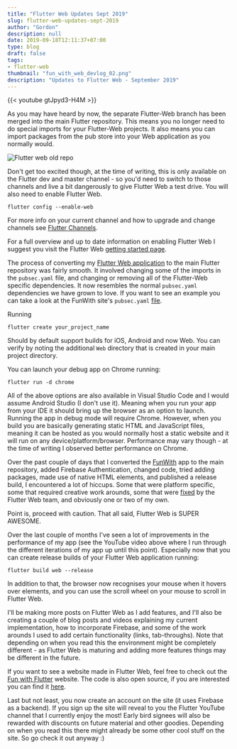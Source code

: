 ```yaml
---
title: "Flutter Web Updates Sept 2019"
slug: flutter-web-updates-sept-2019
author: "Gordon"
description: null
date: 2019-09-18T12:11:37+07:00
type: blog
draft: false
tags:
- flutter-web
thumbnail: "fun_with_web_devlog_02.png"
description: "Updates to Flutter Web - September 2019"
---
```

{{< youtube gtJpyd3-H4M >}}

As you may have heard by now, the separate Flutter-Web branch has been merged into the main Flutter repository. This means you no longer need to do special imports for your Flutter-Web projects. It also means you can import packages from the pub store into your Web application as you normally would.

![Flutter web old repo](/pictures/flutter_web_updates_sept_2019/flutter_web_old_repo.png)

Don't get too excited though, at the time of writing, this is only available on the Flutter dev and master channel - so you'd need to switch to those channels and live a bit dangerously to give Flutter Web a test drive. You will also need to enable Flutter Web.

```
flutter config --enable-web
```

For more info on your current channel and how to upgrade and change channels see [Flutter Channels](https://flutter.dev/docs/development/tools/sdk/upgrading).

For a full overview and up to date information on enabling Flutter Web I suggest you visit the Flutter Web [getting started page](https://flutter.dev/docs/get-started/web).

The process of converting my [Flutter Web application](https://funwith.app) to the main Flutter repository was fairly smooth. It involved changing some of the imports in the `pubsec.yaml` file, and changing or removing all of the Flutter-Web specific dependencies. It now resembles the normal `pubsec.yaml` dependencies we have grown to love. If you want to see an example you can take a look at the FunWith site's `pubsec.yaml` [file](https://github.com/funwithflutter/fun-with-flutter-website/blob/master/pubspec.yaml).

Running
```
flutter create your_project_name
```
Should by default support builds for iOS, Android and now Web. You can verify by noting the additional `Web` directory that is created in your main project directory.

You can launch your debug app on Chrome running:
```
flutter run -d chrome
```

All of the above options are also available in Visual Studio Code and I would assume Android Studio (I don't use it). Meaning when you run your app from your IDE it should bring up the browser as an option to launch. Running the app in debug mode will require Chrome. However, when you build you are basically generating static HTML and JavaScript files, meaning it can be hosted as you would normally host a static website and it will run on any device/platform/browser. Performance may vary though - at the time of writing I observed better performance on Chrome.

Over the past couple of days that I converted the [FunWith](https://funwith.app) app to the main repository, added Firebase Authentication, changed code, tried adding packages, made use of native HTML elements, and published a release build, I encountered a lot of hiccups. Some that were platform specific, some that required creative work arounds, some that were [fixed](https://github.com/flutter/flutter/issues/34858) by the Flutter Web team, and obviously one or two of my own.

Point is, proceed with caution. That all said, Flutter Web is SUPER AWESOME.

Over the last couple of months I've seen a lot of improvements in the performance of my app (see the YouTube video above where I run through the different iterations of my app up until this point). Especially now that you can create release builds of your Flutter Web application running:
```
flutter build web --release
```

In addition to that, the browser now recognises your mouse when it hovers over elements, and you can use the scroll wheel on your mouse to scroll in Flutter Web.

I'll be making more posts on Flutter Web as I add features, and I'll also be creating a couple of blog posts and videos explaining my current implementation, how to incorporate Firebase, and some of the work arounds I used to add certain functionality (links, tab-throughs). Note that depending on when you read this the environment might be completely different - as Flutter Web is maturing and adding more features things may be different in the future.

If you want to see a website made in Flutter Web, feel free to check out the [Fun with Flutter](https://funwith.app) website. The code is also open source, if you are interested you can find it [here](https://github.com/funwithflutter/fun-with-flutter-website).

Last but not least, you now create an account on the site (it uses Firebase as a backend). If you sign up the site will reveal to you the Flutter YouTube channel that I currently enjoy the most! Early bird signees will also be rewarded with discounts on future material and other goodies. Depending on when you read this there might already be some other cool stuff on the site. So go check it out anyway :)